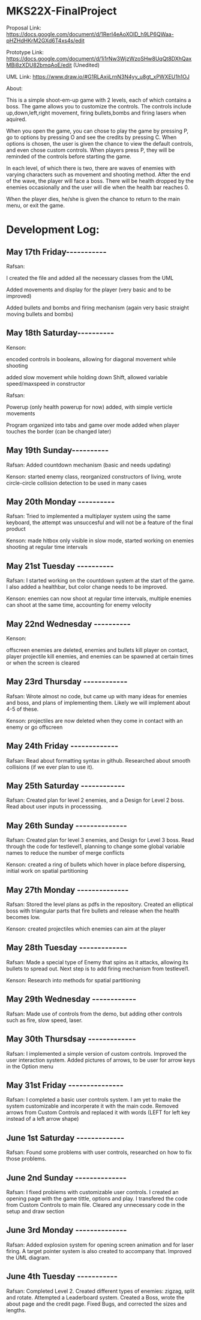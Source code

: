 # MKS22X-FinalProject

Proposal Link: https://docs.google.com/document/d/1RerI4eAoXOlD_h9LP6QWaa-pHZHdHKrM2GXd6T4xs4s/edit

Prototype Link: https://docs.google.com/document/d/1i1rNw3WjzWzoSHw8UqQt8DXhQaxMBi8zXDU82bmqAoE/edit (Unedited)

UML Link: https://www.draw.io/#G1RLAxiiLrnN3N4yy_u8gt_xPWXEU1h1OJ

About:

This is a simple shoot-em-up game with 2 levels, each of which contains a boss. The game allows you to customize the controls. The controls include up,down,left,right movement, firing bullets,bombs and firing lasers when aquired.

When you open the game, you can chose to play the game by pressing P, go to options by pressing O and see the credits by pressing C. When options is chosen, the user is given the chance to view the default controls, and even chose custom controls. When players press P, they will be reminded of the controls before starting the game.

In each level, of which there is two, there are waves of enemies with varying characters such as movement and shooting method. After the end of the wave, the player will face a boss. There will be health dropped by the enemies occasionally and the user will die when the health bar reaches 0. 

When the player dies, he/she is given the chance to return to the main menu, or exit the game.

# Development Log:

## May 17th Friday-----------

Rafsan:

I created the file and added all the necessary classes from the UML

Added movements and display for the player (very basic and to be improved)

Added bullets and bombs and firing mechanism (again very basic straight moving bullets and bombs)

## May 18th Saturday----------

Kenson:

encoded controls in booleans, allowing for diagonal movement while shooting

added slow movement while holding down Shift, allowed variable speed/maxspeed in constructor

Rafsan:

Powerup (only health powerup for now) added, with simple verticle movements

Program organized into tabs and game over mode added when player touches the border (can be changed later)

## May 19th Sunday----------

Rafsan: Added countdown mechanism (basic and needs updating)

Kenson: started enemy class, reorganized constructors of living, wrote circle-circle collision detection to be used in many cases

## May 20th Monday ----------

Rafsan: Tried to implemented a multiplayer system using the same keyboard, the attempt was unsuccesful and will not be a feature of the final product

Kenson: made hitbox only visible in slow mode, started working on enemies shooting at regular time intervals

## May 21st Tuesday ----------

Rafsan: I started working on the countdown system at the start of the game. I also added a healthbar, but color change needs to be improved.

Kenson: enemies can now shoot at regular time intervals, multiple enemies can shoot at the same time, accounting for enemy velocity


## May 22nd Wednesday ----------

Kenson: 

offscreen enemies are deleted, enemies and bullets kill player on contact, player projectile kill enemies, and enemies can be spawned at certain times or when the screen is cleared

## May 23rd Thursday ------------

Rafsan: Wrote almost no code, but came up with many ideas for enemies and boss, and plans of implementing them. Likely we will implement about 4-5 of these. 

Kenson:
projectiles are now deleted when they come in contact with an enemy or go offscreen

## May 24th Friday -------------

Rafsan: Read about formatting syntax in github. Researched about smooth collisions (if we ever plan to use it).

## May 25th Saturday ------------

Rafsan: Created plan for level 2 enemies, and a Design for Level 2 boss. Read about user inputs in processsing.

## May 26th Sunday --------------

Rafsan: Created plan for level 3 enemies, and Design for Level 3 boss. Read through the code for testlevel1, planning to change some global variable names to reduce the number of merge conflicts

Kenson: created a ring of bullets which hover in place before dispersing, initial work on spatial partitioning

## May 27th Monday --------------

Rafsan: Stored the level plans as pdfs in the repository. Created an elliptical boss with triangular parts that fire bullets and release
when the health becomes low.

Kenson: created projectiles which enemies can aim at the player

## May 28th Tuesday -------------

Rafsan: Made a special type of Enemy that spins as it attacks, allowing its bullets to spread out. Next step is to add firing mechanism from testlevel1.

Kenson: Research into methods for spatial partitioning

## May 29th Wednesday ------------

Rafsan: Made use of controls from the demo, but adding other controls such as fire, slow speed, laser.

## May 30th Thursdsay -------------

Rafsan: I implemented a simple version of custom controls. Improved the user interaction system. Added pictures of arrows, to be user for arrow keys in the Option menu

## May 31st Friday ---------------

Rafsan: I completed a basic user controls system. I am yet to make the system customizable and incorperate it with the main code. Removed arrows from Custom Controls and replaced it with words (LEFT for left key instead of a left arrow shape) 

## June 1st Saturday -------------

Rafsan: Found some problems with user controls, researched on how to fix those problems.

## June 2nd Sunday --------------

Rafsan: I fixed problems with customizable user controls. I created an opening page with the game tittle, options and play. I transfered the code from Custom Controls to main file. Cleared any unnecessary code in the setup and draw section

## June 3rd Monday --------------

Rafsan: Added explosion system for opening screen animation and for laser firing. A target pointer system is also created to accompany that. Improved the UML diagram.

## June 4th Tuesday -----------

Rafsan: Completed Level 2. Created different types of enemies: zigzag, split and rotate. Attempted a Leaderboard system. Created a Boss, wrote the about page and the credit page. Fixed Bugs, and corrected the sizes and lengths. 
